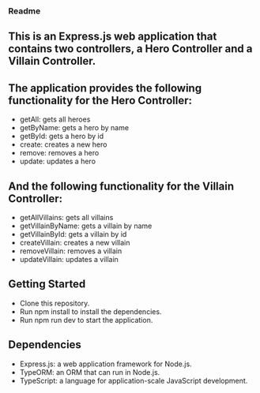 ### Readme

## This is an Express.js web application that contains two controllers, a Hero Controller and a Villain Controller.

## The application provides the following functionality for the Hero Controller:
+ getAll: gets all heroes
+ getByName: gets a hero by name
+ getById: gets a hero by id
+ create: creates a new hero
+ remove: removes a hero
+ update: updates a hero

## And the following functionality for the Villain Controller:
+ getAllVillains: gets all villains
+ getVillainByName: gets a villain by name
+ getVillainById: gets a villain by id
+ createVillain: creates a new villain
+ removeVillain: removes a villain
+ updateVillain: updates a villain

## Getting Started
+ Clone this repository.
+ Run npm install to install the dependencies.
+ Run npm run dev to start the application.

## Dependencies
+ Express.js: a web application framework for Node.js.
+ TypeORM: an ORM that can run in Node.js.
+ TypeScript: a language for application-scale JavaScript development.
